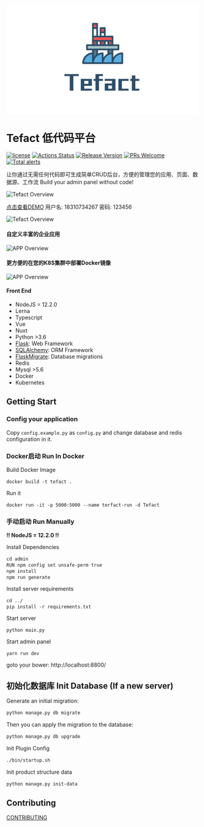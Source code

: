 <div align="center">
  <img src="./admin/assets/images/logo-banner.png">
</div>

# Tefact 低代码平台

[![license](https://img.shields.io/badge/license-MIT-brightgreen.svg?style=flat)](https://github.com/Tefact/tefact-saas)
[![Actions Status](https://github.com/tefact/tefact-saas/workflows/deploy/badge.svg)](https://github.com/tefact/tefact-saas/actions)
[![Release Version](https://img.shields.io/badge/release-0.0.1-green.svg)](https://github.com/Tefact/tefact-saas/releases)
[![PRs Welcome](https://img.shields.io/badge/PRs-welcome-brightgreen.svg)](https://github.com/Tefact/tefact-saas/pulls)
[![Total alerts](https://img.shields.io/lgtm/alerts/g/Tefact/tefact-saas.svg?logo=lgtm&logoWidth=18)](https://lgtm.com/projects/g/Tefact/tefact-saas/alerts/)

让你通过无需任何代码即可生成简单CRUD后台，方便的管理您的应用、页面、数据源、工作流 
Build your admin panel without code!

![Tefact Overview](./docs/images/editor.png)

[点击查看DEMO](http://saas.tefact.com)
用户名: 18310734267
密码: 123456

![Tefact Overview](./docs/images/home-page.png)

#### 自定义丰富的企业应用

![APP Overview](./docs/images/app.png)

#### 更方便的在您的K8S集群中部署Docker镜像

![APP Overview](./docs/images/k8s.png)

#### Front End

- NodeJS = 12.2.0
- Lerna
- Typescript
- Vue
- Nuxt
- Python >3.6
- [Flask](https://www.palletsprojects.com/p/flask/): Web Framework
- [SQLAlchemy](https://github.com/pallets/flask-sqlalchemy): ORM Framework
- [FlaskMigrate](https://github.com/miguelgrinberg/Flask-Migrate): Database migrations
- Redis
- Mysql >5.6
- Docker
- Kubernetes

## Getting Start

### Config your application

Copy `config.example.py` as `config.py` and change database and redis configuration in it.

### Docker启动 Run In Docker

Build Docker Image

```shell script
docker build -t tefact .
```

Run it

```shell script
docker run -it -p 5000:5000 --name terfact-run -d Tefact
```

### 手动启动 Run Manually

**!! NodeJS = 12.2.0 !!**

Install Dependencies

```
cd admin
RUN npm config set unsafe-perm true
npm install
npm run generate
```

Install server requirements

```
cd ../
pip install -r requirements.txt
```

Start server

```
python main.py
```

Start admin panel

```
yarn run dev
```

goto your bower: http://localhost:8800/

## 初始化数据库 Init Database (If a new server)

Generate an initial migration:

```bash
python manage.py db migrate
```

Then you can apply the migration to the database:

```bash
python manage.py db upgrade
```

Init Plugin Config

```bash
./bin/startup.sh
```

Init product structure data

```bash
python manage.py init-data
```

## Contributing

[CONTRIBUTING](./CONTRIBUTING.md)
